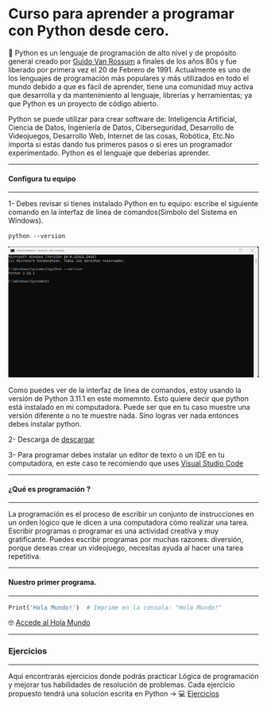 # Curso para aprender a programar con Python desde cero.

:snake: Python es un lenguaje de programación de alto nivel y de propósito general creado por [Guido Van Rossum](https://es.wikipedia.org/wiki/Guido_van_Rossum) a finales de los años 80s y fue liberado por primera vez el 20 de Febrero de 1991. Actualmente es uno de los lenguajes de programación más populares y más utilizados en todo el mundo debido a que es fácil de aprender, tiene una comunidad muy activa que desarrolla y da mantenimiento al lenguaje, librerías y herramientas; ya que Python es un proyecto de código abierto. 

Python se puede utilizar para crear software de: Inteligencia Artificial, Ciencia de Datos, Ingeniería de Datos, Ciberseguridad, Desarrollo de Videojuegos, Desarrollo Web, Internet de las cosas, Robótica, Etc.No importa si estás dando tus primeros pasos o si eres un programador experimentado. Python es el lenguaje que deberías aprender.


---
#### Configura tu equipo
---
1- Debes revisar si tienes instalado Python en tu equipo: escribe el siguiente comando en la interfaz de linea de comandos(Simbolo del Sistema en Windows).

```shell
python --version
```

![Version de Python](./Imagenes/Readme/python-version.png)

Como puedes ver de la interfaz de linea de comandos, estoy usando la versión de Python 3.11.1 en este momemnto. Esto quiere decir que python está instalado en mi computadora. Puede ser que en tu caso muestre una versión diferente o no te muestre nada. Sino logras ver nada entonces debes instalar python.

2- Descarga de  [descargar](https://www.python.org/downloads/)


3- Para programar debes instalar un editor de texto o un IDE en tu computadora, en este caso te recomiendo que uses  [Visual Studio Code](https://code.visualstudio.com/)


---
#### ¿Qué es programación ?
---
La programación es el proceso de escribir un conjunto de instrucciones en un orden lógico que le dicen a una computadora cómo realizar una tarea. Escribir programas o programar es una actividad creativa y muy gratificante. Puedes escribir programas por muchas razones: diversión, porque deseas crear un videojuego, necesitas ayuda al hacer una tarea repetitiva.

---
#### Nuestro primer programa.
---

```py 
Print('Hola Mundo!')  # Imprime en la consola: "Hola Mundo!"
```

 :nerd_face: [Accede al Hola Mundo](./Codigo/holamundo.py)

---
### Ejercicios
---

Aqui encontrarás ejercicios donde podrás practicar Lógica de programación y mejorar tus habilidades de resolución de problemas.
Cada ejercicio propuesto tendrá una solución escrita en Python -> :computer: [Ejercicios](./Ejercicios/Ejercicios.md)